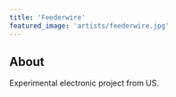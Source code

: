 ```yaml
---
title: 'Feederwire'
featured_image: 'artists/feederwire.jpg'
---
```


## About

Experimental electronic project from US.
